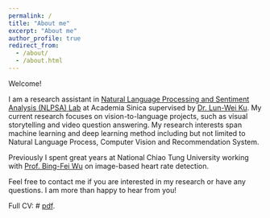 ```yaml
---
permalink: /
title: "About me"
excerpt: "About me"
author_profile: true
redirect_from: 
  - /about/
  - /about.html
---
```


Welcome!

I am a research assistant in [Natural Language Processing and Sentiment Analysis (NLPSA) Lab](https://academiasinicanlplab.github.io/)  at Academia Sinica supervised by [Dr. Lun-Wei Ku](https://www.iis.sinica.edu.tw/pages/lwku/). My current research focuses on vision-to-language projects, such as visual storytelling and video question answering. My research interests span machine learning and deep learning method including but not limited to Natural Language Process, Computer Vision and Recommendation System.

Previously I spent great years at National Chiao Tung University working with [Prof. Bing-Fei Wu](http://cssplab.cn.nctu.edu.tw/adviser/advisor.php) on image-based heart rate detection.

Feel free to contact me if you are interested in my research or have any questions. I am more than happy to hear from you!

Full CV: # <a href="files/boru_roylu.pdf" target="_blank">pdf</a>.
